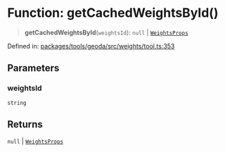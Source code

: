 # Function: getCachedWeightsById()

> **getCachedWeightsById**(`weightsId`): `null` \| [`WeightsProps`](../type-aliases/WeightsProps.md)

Defined in: [packages/tools/geoda/src/weights/tool.ts:353](https://github.com/GeoDaCenter/openassistant/blob/37d127dc7a76d6b5cf9de906c055e4c904e3dfed/packages/tools/geoda/src/weights/tool.ts#L353)

## Parameters

### weightsId

`string`

## Returns

`null` \| [`WeightsProps`](../type-aliases/WeightsProps.md)
